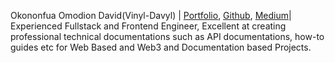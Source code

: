 Okononfua Omodion David(Vinyl-Davyl) | [Portfolio](https://vinyldavyl.xyz), [Github](https://github.com/Vinyl-Davyl), [Medium](https://medium.com/@Vinyl-Davyl)| Experienced Fullstack and Frontend Engineer, Excellent at creating professional technical documentations such as API documentations,  how-to guides etc for Web Based and Web3 and Documentation based Projects.
